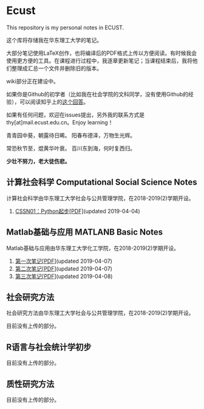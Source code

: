 # Ecust
This repository is my personal notes in ECUST.

这个库将存储我在华东理工大学的笔记。

大部分笔记使用LaTeX创作，也将编译后的PDF格式上传以方便阅读。有时候我会使用更方便的工具。在课程进行过程中，我逐章更新笔记；当课程结束后，我将他们整理成汇总一个文件并删除旧的版本。

wiki部分正在建设中。

如果你是Github的初学者（比如我在社会学院的文科同学，没有使用Github的经验），可以阅读知乎上的[这个回答](https://www.zhihu.com/question/20070065/answer/79557687)。

如果有任何问题，欢迎在issues提出，另外我的联系方式是thy\[at\]mail.ecust.edu.cn。Enjoy learning！

青青园中葵，朝露待日晞。
阳春布德泽，万物生光辉。


常恐秋节至，焜黄华叶衰。
百川东到海，何时复西归。

**少壮不努力，老大徒伤悲。**

## 计算社会科学 Computational Social Science Notes

计算社会科学由华东理工大学社会与公共管理学院，在2018-2019(2)学期开设。

1. [CSSN01：Python起步](https://github.com/thyecust/Ecust/wiki/CSSN01)[\[PDF\]](https://thyecust.github.io/Ecust/cssn/cssn01.pdf)(updated 2019-04-04)

## Matlab基础与应用 MATLANB Basic Notes

Matlab基础与应用由华东理工大学化工学院，在2018-2019(2)学期开设。

1. [第一次笔记](https://thyecust.github.io/Ecust/MLbn/mlbn01.html)[\[PDF\]](https://thyecust.github.io/Ecust/MLbn/mlbn01.pdf)(updated 2019-04-07)
2. [第二次笔记](https://thyecust.github.io/Ecust/MLbn/mlbn02.html)[\[PDF\]](https://thyecust.github.io/Ecust/MLbn/mlbn02.pdf)(updated 2019-04-07)
3. [第三次笔记](https://thyecust.github.io/Ecust/MLbn/mlbn03.html)[\[PDF\]](https://thyecust.github.io/Ecust/MLbn/mlbn03.pdf)(updated 2019-04-08)

## 社会研究方法

社会研究方法由华东理工大学社会与公共管理学院，在2018-2019(2)学期开设。

目前没有上传的部分。
## R语言与社会统计学初步
目前没有上传的部分。
## 质性研究方法
目前没有上传的部分。
